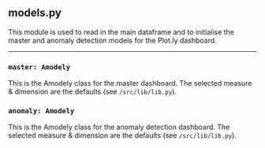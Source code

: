 ## models.py

This module is used to read in the main dataframe and to initialise the master and anomaly detection models for the Plot.ly dashboard.

---

### `master: Amodely`

This is the Amodely class for the master dashboard. The selected measure & dimension are the defaults (see `/src/lib/lib.py`).

### `anomaly: Amodely`

This is the Amodely class for the anomaly detection dashboard. The selected measure & dimension are the defaults (see `/src/lib/lib.py`).